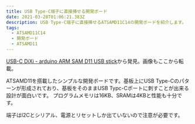 ```yaml
---
title: USB Type-C端子に直接挿せる開発ボード
date: 2021-03-28T01:06:21.383Z
description: USB Type-C端子に直接挿せるATSAMD11C14の開発ボードを紹介します。
tags:
  - ATSAMD11C14
  - 開発ボード
  - ATSAMD11
---
```

[USB-C DiXi - arduino ARM SAM D11 USB stick](https://www.tindie.com/products/bobricius/usb-c-dixi-arduino-arm-sam-d11-usb-stick/)から発見。画像もここから転載。

ATSAMD11を搭載したシンプルな開発ボードです。基板上にUSB Type-Cのパターンが形成されており、基板をそのままUSB Typc-Cポートに刺すことが出来る設計が面白いです。
プログラムメモリは16KB、SRAMは4KBと性能も十分です。

端子はI2Cとシリアル、電源とリセットしか出ていないので注意が必要です。
